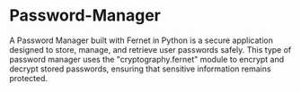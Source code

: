 # Password-Manager
A Password Manager built with Fernet in Python is a secure application designed to store, manage, and retrieve user passwords safely. This type of password manager uses the "cryptography.fernet" module to encrypt and decrypt stored passwords, ensuring that sensitive information remains protected.
